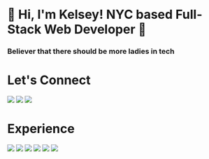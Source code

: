    <h1>🤠 Hi, I'm Kelsey! NYC based Full-Stack Web Developer 🤠</h1>
   <h3>Believer that there should be more ladies in tech</h3>

<!--
**kelseyjdickson/kelseyjdickson** is a ✨ _special_ ✨ repository because its `README.md` (this file) appears on your GitHub profile.

Here are some ideas to get you started:

- 🔭 I’m currently working on ...
- 🌱 I’m currently learning ...
- 👯 I’m looking to collaborate on ...
- 🤔 I’m looking for help with ...
- 💬 Ask me about ...
- 📫 How to reach me: ...
- 😄 Pronouns: ... 
- ⚡ Fun fact: ...
-->
<h1>Let's Connect</h2>
<a href="https://twitter.com/KelseyD485"><img src="https://img.shields.io/badge/twitter-%231DA1F2.svg?&style=for-the-badge&logo=twitter&logoColor=white"></a>
<a href="https://www.linkedin.com/in/kelseydickson/"><img src="https://img.shields.io/badge/linkedin-%230077B5.svg?&style=for-the-badge&logo=linkedin&logoColor=white"></a>
<a href="https://kelseyjdickson.medium.com/"><img src="https://img.shields.io/badge/medium-%2312100E.svg?&style=for-the-badge&logo=medium&logoColor=white"></a>

<h1>Experience</h1>
<img src="https://img.shields.io/badge/html-%23239120.svg?&style=for-the-badge&logo=html5&logoColor=white">
<img src="https://img.shields.io/badge/css-%23239120.svg?&style=for-the-badge&logo=css3&logoColor=white">
<img src="center"src="https://img.shields.io/badge/javascript-%23F7DF1E.svg?&style=for-the-badge&logo=javascript&logoColor=black">
<img src="https://img.shields.io/badge/ruby-%23CC342D.svg?&style=for-the-badge&logo=ruby&logoColor=white">
<img src="https://img.shields.io/badge/react%20-%2320232a.svg?&style=for-the-badge&logo=react&logoColor=%2361DAFB">
<img src="https://img.shields.io/badge/rails%20-%23CC0000.svg?&style=for-the-badge&logo=ruby-on-rails&logoColor=white">